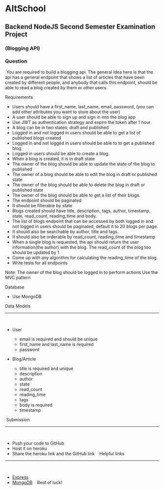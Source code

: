 # AltSchool
## Backend NodeJS Second Semester Examination Project
### (Blogging API)
### Question
​
You are required to build a blogging api. The general idea here is that the api has a general endpoint that shows a list of articles that have been created by different people, and anybody that calls this endpoint, should be able to read a blog created by them or other users.

Requirements
​
- Users should have a first_name, last_name, email, password, (you can add other attributes you want to store about the user)
- A user should be able to sign up and sign in into the blog app
- Use JWT as authentication strategy and expire the token after 1 hour
- A blog can be in two states; draft and published
- Logged in and not logged in users should be able to get a list of published blogs created
- Logged in and not logged in users should be able to to get a published blog
- Logged in users should be able to create a blog.
- When a blog is created, it is in draft state
- The owner of the blog should be able to update the state of the blog to published
- The owner of a blog should be able to edit the blog in draft or published state
- The owner of the blog should be able to delete the blog in draft or published state
- The owner of the blog should be able to get a list of their blogs. 
- The endpoint should be paginated
- It should be filterable by state
- Blogs created should have title, description, tags, author, timestamp, state, read_count, reading_time and body.
- The list of blogs endpoint that can be accessed by both logged in and not logged in users should be paginated, 
default it to 20 blogs per page. 
- It should also be searchable by author, title and tags.
- It should also be orderable by read_count, reading_time and timestamp
- When a single blog is requested, the api should return the user information(the author) with the blog. The read_count of the blog too should be updated by 1
- Come up with any algorithm for calculating the reading_time of the blog.
- Write tests for all endpoints

Note:
The owner of the blog should be logged in to perform actions
Use the MVC pattern


Database
- Use MongoDB

​Data Models
​
___
​
- User 

    - email is required and should be unique
    - first_name and last_name is required
    - password
​
- Blog/Article
    ​
    - title is required and unique
    - description
    - author
    - state
    - read_count
    - reading_time
    - tags
    - body is required
    - timestamp
​
​


​
Submission
​
___
​
- Push your code to GitHub 
- Host it on heroku 
- Share the heroku link and the GitHub link
​
​
​
Helpful links
​
___
​
- [Express](https://expressjs.com/)
- [MongoDB](https://www.mongodb.com/)
​
​
​
Best of luck!
